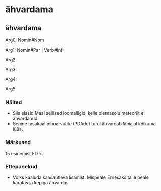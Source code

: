 # ähvardama

## ähvardama

Arg0: Nomin#Nom

Arg1: Nomin#Par | Verb#Inf

Arg2:

Arg3:

Arg4:

Arg5:

### Näited 

* Siis elasid Maal sellised loomaliigid, kelle olemasolu meteoriit ei ähvardanud.
* Senine tasakaal pihuarvutite (PDAde) turul ähvardab lähiajal kõikuma lüüa.

### Märkused

15 esinemist EDTs

### Ettepanekud

* Võiks kaaluda kaasaütleva lisamist: Mispeale Ernesaks talle peale käratas ja kepiga ähvardas
